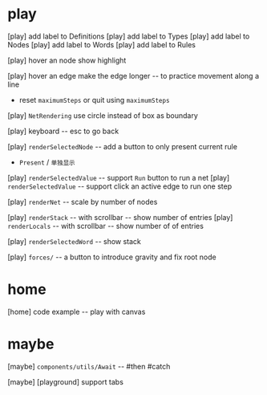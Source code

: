 # play

[play] add label to Definitions
[play] add label to Types
[play] add label to Nodes
[play] add label to Words
[play] add label to Rules

[play] hover an node show highlight

[play] hover an edge make the edge longer -- to practice movement along a line

- reset `maximumSteps` or quit using `maximumSteps`

[play] `NetRendering` use circle instead of box as boundary

[play] keyboard -- esc to go back

[play] `renderSelectedNode` -- add a button to only present current rule

- `Present` / `单独显示`

[play] `renderSelectedValue` -- support `Run` button to run a net
[play] `renderSelectedValue` -- support click an active edge to run one step

[play] `renderNet` -- scale by number of nodes

[play] `renderStack` -- with scrollbar -- show number of entries
[play] `renderLocals` -- with scrollbar -- show number of of entries

[play] `renderSelectedWord` -- show stack

[play] `forces/` -- a button to introduce gravity and fix root node

# home

[home] code example -- play with canvas

# maybe

[maybe] `components/utils/Await` -- #then #catch

[maybe] [playground] support tabs
